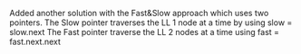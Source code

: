 ​Added another solution with the Fast&Slow approach which uses two pointers. The Slow pointer traverses the LL 1 node at a time by using slow = slow.next
The Fast pointer traverse the LL 2 nodes at a time using fast = fast.next.next
